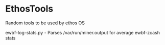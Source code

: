 # EthosTools
Random tools to be used by ethos OS

ewbf-log-stats.py - Parses /var/run/miner.output for average ewbf-zcash stats
